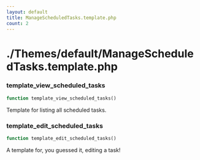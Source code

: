 ```yaml
---
layout: default
title: ManageScheduledTasks.template.php
count: 2
---
```


# ./Themes/default/ManageScheduledTasks.template.php

### template_view_scheduled_tasks

```php
function template_view_scheduled_tasks()
```
Template for listing all scheduled tasks.




### template_edit_scheduled_tasks

```php
function template_edit_scheduled_tasks()
```
A template for, you guessed it, editing a task!




